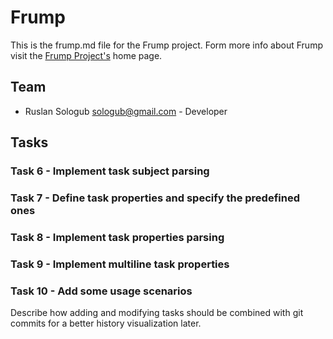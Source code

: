 # Frump

This is the frump.md file for the Frump project. Form more info about Frump
visit the [Frump Project's](https://github.com/sologub/frump) home page.

## Team

* Ruslan Sologub <sologub@gmail.com> - Developer

## Tasks

### Task 6 - Implement task subject parsing

### Task 7 - Define task properties and specify the predefined ones

### Task 8 - Implement task properties parsing

### Task 9 - Implement multiline task properties

### Task 10 - Add some usage scenarios

Describe how adding and modifying tasks should be combined with git commits for
a better history visualization later.
